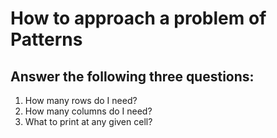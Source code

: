 # How to approach a problem of Patterns
## Answer the following three questions:
1. How many rows do I need?
2. How many columns do I need?
3. What to print at any given cell?